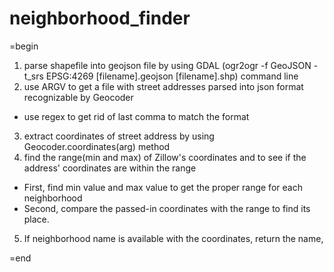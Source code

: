 # neighborhood_finder

=begin
1. parse shapefile into geojson file by using GDAL (ogr2ogr -f GeoJSON -t_srs EPSG:4269 [filename].geojson [filename].shp) command line
2. use ARGV to get a file with street addresses parsed into json format recognizable by Geocoder
- use regex to get rid of last comma to match the format
3. extract coordinates of street address by using Geocoder.coordinates(arg) method
4. find the range(min and max) of Zillow's coordinates and to see if the address' coordinates are within the range
  - First, find min value and max value to get the proper range for each neighborhood
  - Second, compare the passed-in coordinates with the range to find its place.
5. If neighborhood name is available with the coordinates, return the name,

=end
